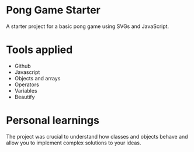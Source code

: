 # Pong Game Starter

A starter project for a basic pong game using SVGs and JavaScript. 

# Tools applied

- Github
- Javascript
- Objects and arrays
- Operators
- Variables
- Beautify

# Personal learnings

The project was crucial to understand how classes and objects behave and allow you to implement complex solutions to your ideas.